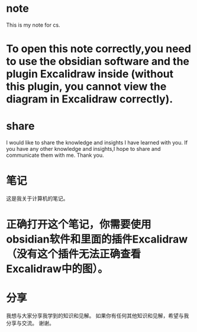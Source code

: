 # note
This is my note for cs.

# To open this note correctly,you need to use the obsidian software and the plugin Excalidraw inside (without this plugin, you cannot view the diagram in Excalidraw correctly).

# share
I would like to share the knowledge and insights I have learned with you.
If you have any other knowledge and insights,I hope to share and communicate them with me.
Thank you.


# 笔记
这是我关于计算机的笔记。

# 正确打开这个笔记，你需要使用obsidian软件和里面的插件Excalidraw（没有这个插件无法正确查看Excalidraw中的图）。

# 分享
我想与大家分享我学到的知识和见解。
如果你有任何其他知识和见解，希望与我分享与交流。
谢谢。
